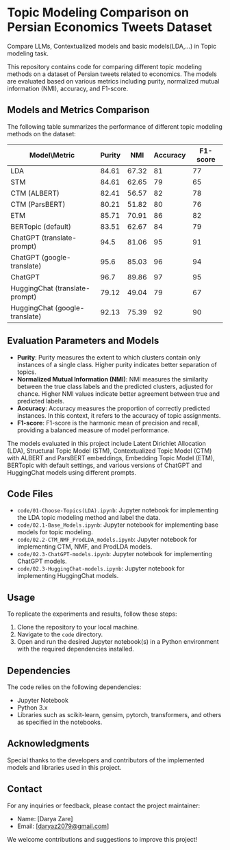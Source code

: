 # Topic Modeling Comparison on Persian Economics Tweets Dataset

Compare LLMs, Contextualized models and basic models(LDA,...) in Topic modeling task.

This repository contains code for comparing different topic modeling methods on a dataset of Persian tweets related to economics. The models are evaluated based on various metrics including purity, normalized mutual information (NMI), accuracy, and F1-score.

## Models and Metrics Comparison

The following table summarizes the performance of different topic modeling methods on the dataset:

| Model\Metric            | Purity | NMI   | Accuracy | F1-score |
|-------------------------|--------|-------|----------|----------|
| LDA                     | 84.61  | 67.32 | 81       | 77       |
| STM                     | 84.61  | 62.65 | 79       | 65       |
| CTM (ALBERT)            | 82.41  | 56.57 | 82       | 78       |
| CTM (ParsBERT)          | 80.21  | 51.82 | 80       | 76       |
| ETM                     | 85.71  | 70.91 | 86       | 82       |
| BERTopic (default)      | 83.51  | 62.67 | 84       | 79       |
| ChatGPT (translate-prompt) | 94.5 | 81.06 | 95       | 91       |
| ChatGPT (google-translate) | 95.6 | 85.03 | 96       | 94       |
| ChatGPT                 | 96.7   | 89.86 | 97       | 95       |
| HuggingChat (translate-prompt) | 79.12 | 49.04 | 79 | 67    |
| HuggingChat (google-translate) | 92.13 | 75.39 | 92 | 90    |

## Evaluation Parameters and Models

- **Purity**: Purity measures the extent to which clusters contain only instances of a single class. Higher purity indicates better separation of topics.
- **Normalized Mutual Information (NMI)**: NMI measures the similarity between the true class labels and the predicted clusters, adjusted for chance. Higher NMI values indicate better agreement between true and predicted labels.
- **Accuracy**: Accuracy measures the proportion of correctly predicted instances. In this context, it refers to the accuracy of topic assignments.
- **F1-score**: F1-score is the harmonic mean of precision and recall, providing a balanced measure of model performance.

The models evaluated in this project include Latent Dirichlet Allocation (LDA), Structural Topic Model (STM), Contextualized Topic Model (CTM) with ALBERT and ParsBERT embeddings, Embedding Topic Model (ETM), BERTopic with default settings, and various versions of ChatGPT and HuggingChat models using different prompts.

## Code Files

- `code/01-Choose-Topics(LDA).ipynb`: Jupyter notebook for implementing the LDA topic modeling method and label the data.
- `code/02.1-Base_Models.ipynb`: Jupyter notebook for implementing base models for topic modeling.
- `code/02.2-CTM_NMF_ProdLDA_models.ipynb`: Jupyter notebook for implementing CTM, NMF, and ProdLDA models.
- `code/02.3-ChatGPT-models.ipynb`: Jupyter notebook for implementing ChatGPT models.
- `code/02.3-HuggingChat-models.ipynb`: Jupyter notebook for implementing HuggingChat models.

## Usage

To replicate the experiments and results, follow these steps:

1. Clone the repository to your local machine.
2. Navigate to the `code` directory.
3. Open and run the desired Jupyter notebook(s) in a Python environment with the required dependencies installed.

## Dependencies

The code relies on the following dependencies:

- Jupyter Notebook
- Python 3.x
- Libraries such as scikit-learn, gensim, pytorch, transformers, and others as specified in the notebooks.

## Acknowledgments

Special thanks to the developers and contributors of the implemented models and libraries used in this project.

## Contact

For any inquiries or feedback, please contact the project maintainer:

- Name: [Darya Zare]
- Email: [daryaz2079@gmail.com]

We welcome contributions and suggestions to improve this project!
